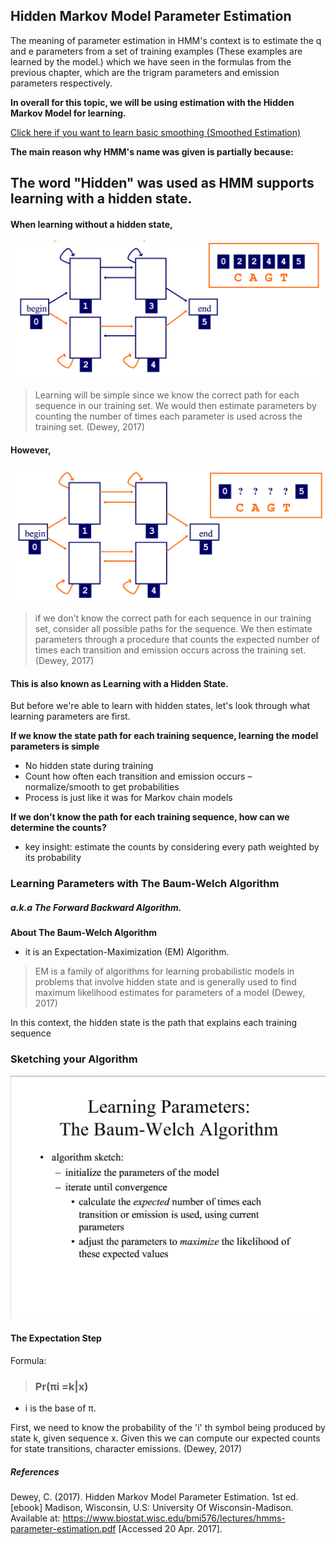 ## Hidden Markov Model Parameter Estimation
The meaning of parameter estimation in HMM's context is to estimate the q and e
parameters from a set of training examples (These examples are learned by the model.) which we have seen in the formulas from the previous chapter, which are the trigram parameters and emission parameters respectively.

**In overall for this topic, we will be using estimation with the Hidden Markov Model for learning.**

[Click here if you want to learn basic smoothing (Smoothed Estimation)](http://www.cs.jhu.edu/~jason/465/hw-hmm/hw-hmm.pdf)

**The main reason why HMM's name was given is partially because:**

## The word "Hidden" was used as HMM supports learning with a hidden state.

#### When learning without a hidden state,

![Learning without a hidden state](/Images/5_LearningWithoutHiddenState.png)

> Learning will be simple since we know the correct path for each sequence in our training set. We would then estimate parameters by counting the number of times each parameter is used across the training set. (Dewey, 2017)

#### However,

![Learning with a hidden state](/Images/5_LearningWithHiddenState.png)

> if we don’t know the correct path for each sequence in our training set, consider all possible paths for the sequence. We then estimate parameters through a procedure that counts the expected number of times each transition and emission occurs across the training set. (Dewey, 2017)

#### This is also known as Learning with a Hidden State.

But before we're able to learn with hidden states, let's look through what learning parameters are first.

**If we know the state path for each training sequence, learning the model parameters is simple**
- No hidden state during training
- Count how often each transition and emission occurs – normalize/smooth to get probabilities
- Process is just like it was for Markov chain models

**If we don’t know the path for each training sequence, how can we determine the counts?**
- key insight: estimate the counts by considering every path weighted by its probability

### Learning Parameters with The Baum-Welch Algorithm
##### a.k.a The Forward Backward Algorithm.


**About The Baum-Welch Algorithm**
- it is an Expectation-Maximization (EM) Algorithm.

> EM is a family of algorithms for learning probabilistic models in problems that involve hidden state and is generally used to find maximum likelihood estimates for parameters of a model (Dewey, 2017)

In this context, the hidden state is the path that explains each training sequence

### Sketching your Algorithm

![Sketching your algorithm slide](/Images/5_SketchingAlgo.png)

#### The Expectation Step

Formula:
> ### Pr(πi =k|x)
* i is the base of π.

First, we need to know the probability of the 'i' th symbol
being produced by state k, given sequence x. Given this we can compute our expected counts for state transitions, character emissions. (Dewey, 2017)



##### References
Dewey, C. (2017). Hidden Markov Model Parameter Estimation. 1st ed. [ebook] Madison, Wisconsin, U.S: University Of Wisconsin-Madison. Available at: https://www.biostat.wisc.edu/bmi576/lectures/hmms-parameter-estimation.pdf [Accessed 20 Apr. 2017].
